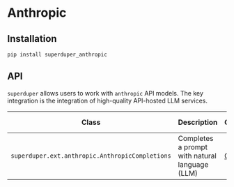 # Anthropic

## Installation

```bash
pip install superduper_anthropic
```

## API

`superduper` allows users to work with `anthropic` API models. The key integration is the integration 
of high-quality API-hosted LLM services.

| Class | Description | GitHub | API-docs |
| --- | --- | --- | --- |
| `superduper.ext.anthropic.AnthropicCompletions` | Completes a prompt with natural language (LLM) | [Code](https://github.com/superduper/superduper/blob/main/superduper/ext/anthropic/model.py) | [Docs](/docs/api/ext/anthropic/model#anthropiccompletions) |